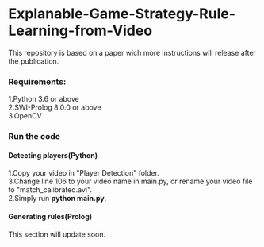 # Explanable-Game-Strategy-Rule-Learning-from-Video
This repository is based on a paper wich more instructions will release after the publication.
<br>
<h3>Requirements:</h3>
1.Python 3.6 or above<br>
2.SWI-Prolog 8.0.0 or above<br>
3.OpenCV<br>
<h3>Run the code</h3>
<h4>Detecting players(Python)</h4>
1.Copy your video in "Player Detection" folder.<br>
3.Change line 106 to your video name in main.py, or rename your video file to "match_calibrated.avi".<br>
2.Simply run <b>python main.py</b>.<br>
<h4>Generating rules(Prolog)</h4>
This section will update soon.
